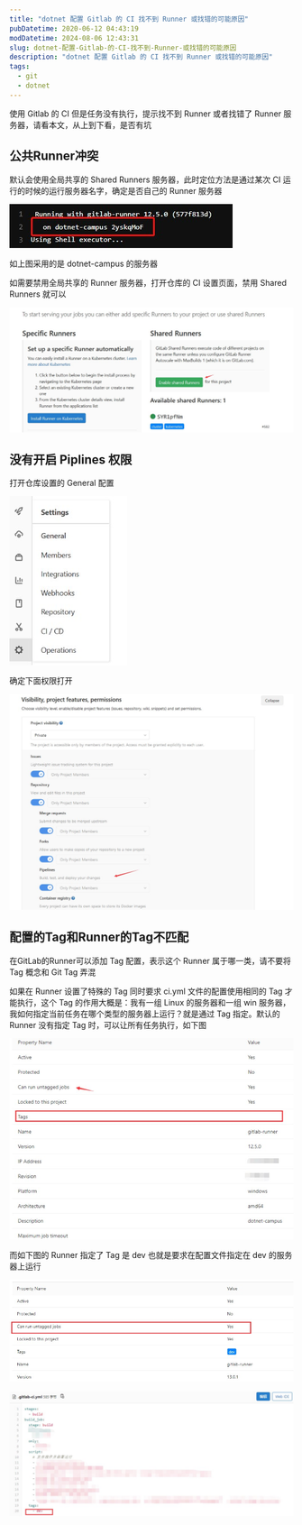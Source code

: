 ```yaml
---
title: "dotnet 配置 Gitlab 的 CI 找不到 Runner 或找错的可能原因"
pubDatetime: 2020-06-12 04:43:19
modDatetime: 2024-08-06 12:43:31
slug: dotnet-配置-Gitlab-的-CI-找不到-Runner-或找错的可能原因
description: "dotnet 配置 Gitlab 的 CI 找不到 Runner 或找错的可能原因"
tags:
  - git
  - dotnet
---
```





使用 Gitlab 的 CI 但是任务没有执行，提示找不到 Runner 或者找错了 Runner 服务器，请看本文，从上到下看，是否有坑

<!--more-->


<!-- CreateTime:6/12/2020 12:43:19 PM -->



## 公共Runner冲突

默认会使用全局共享的 Shared Runners 服务器，此时定位方法是通过某次 CI 运行的时候的运行服务器名字，确定是否自己的 Runner 服务器

<!-- ![](images/img-dotnet 配置 Gitlab 的 CI 找不到 Runner 或找错的可能原因0.png) -->

![](images/img-modify-fd7adb68aa0af057b7ff6b57a2967dfc.jpg)

如上图采用的是 dotnet-campus 的服务器


如需要禁用全局共享的 Runner 服务器，打开仓库的 CI 设置页面，禁用 Shared Runners 就可以

<!-- ![](images/img-dotnet 配置 Gitlab 的 CI 找不到 Runner 或找错的可能原因1.png) -->

![](images/img-modify-3bd57d3a0ad70605d7d9a176be77d9a6.jpg)

## 没有开启 Piplines 权限

打开仓库设置的 General 配置

<!-- ![](images/img-dotnet 配置 Gitlab 的 CI 找不到 Runner 或找错的可能原因2.png) -->

![](images/img-modify-56dabbe3a19a6824cec721e493871ff3.jpg)

确定下面权限打开

<!-- ![](images/img-dotnet 配置 Gitlab 的 CI 找不到 Runner 或找错的可能原因3.png) -->

![](images/img-modify-735b82710f3bf1cd0c998d01ba09f160.jpg)

## 配置的Tag和Runner的Tag不匹配

在GitLab的Runner可以添加 Tag 配置，表示这个 Runner 属于哪一类，请不要将 Tag 概念和 Git Tag 弄混

如果在 Runner 设置了特殊的 Tag 同时要求 ci.yml 文件的配置使用相同的 Tag 才能执行，这个 Tag 的作用大概是：我有一组 Linux 的服务器和一组 win 服务器，我如何指定当前任务在哪个类型的服务器上运行？就是通过 Tag 指定。默认的 Runner 没有指定 Tag 时，可以让所有任务执行，如下图

<!-- ![](images/img-dotnet 配置 Gitlab 的 CI 找不到 Runner 或找错的可能原因4.png) -->

![](images/img-modify-14c212e75a9fa5eda1ade599121ad703.jpg)

而如下图的 Runner 指定了 Tag 是 dev 也就是要求在配置文件指定在 dev 的服务器上运行

<!-- ![](images/img-dotnet 配置 Gitlab 的 CI 找不到 Runner 或找错的可能原因5.png) -->

![](images/img-modify-ead7067cec9e0d12d3fd17490e585d0d.jpg)

<!-- ![](images/img-dotnet 配置 Gitlab 的 CI 找不到 Runner 或找错的可能原因6.png) -->

![](images/img-modify-2577176b448588ff260951f04ac8174d.jpg)

